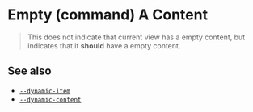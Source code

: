# Empty (command) A Content

> This does not indicate that current view has a empty content, but indicates that it **should** have a empty content.

## See also

- [`--dynamic-item`](./--dynamic-item/README.md)
- [`--dynamic-content`](./--dynamic-container/README.md)
